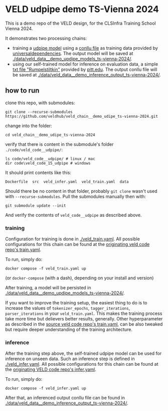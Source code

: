 
# VELD udpipe demo TS-Vienna 2024

This is a demo repo of the VELD design, for the CLSInfra Training School Vienna 2024.

It demonstrates two processing chains: 
- training a [udpipe model](https://lindat.mff.cuni.cz/services/udpipe/) using a [conllu
  file](./data/veld_data__demo_train_data_ts-vienna-2024//en_ewt-ud.conllu) as training data provided by
[universaldependencies](https://github.com/UniversalDependencies/UD_English-EWT/tree/master). The
output model will be saved at
[./data/veld_data__demo_updipe_models_ts-vienna-2024/](./data/veld_data__demo_updipe_models_ts-vienna-2024/).
- using our self-trained model for inference on evaluation data, a simple [txt file
  "Rumpelstiltkin"](./data/veld_data__demo_inference_input_ts-vienna-2024/rumpelstiltskin.txt) provided by
[pitt.edu](https://sites.pitt.edu/~dash/grimm055.html). The output conllu file will be saved at
[./data/veld_data__demo_inference_output_ts-vienna-2024/](./data/veld_data__demo_inference_output_ts-vienna-2024/).

## how to run

clone this repo, with submodules:
```
git clone --recurse-submodules https://github.com/veldhub/veld_chain__demo_udipe_ts-vienna-2024.git
```

change into the folder:
```
cd veld_chain__demo_udipe_ts-vienna-2024
```

verify that there is content in the submodule's folder `./code/veld_code__udpipe/`:
```
ls code/veld_code__udpipe/ # linux / mac
dir code\veld_code_15_udpipe # windows
```

It should print contents like this:
```
Dockerfile  src  veld_infer.yaml  veld_train.yaml  data
```

Should there be no content in that folder, probably `git clone` wasn't used with `--recurse-submodules`. Pull the submodules manually then with:
```
git submodule update --init
```
And verify the contents of `veld_code__udpipe` as described above.


### training

Configuration for training is done in [./veld_train.yaml](./veld_train.yaml). All possible
configurations for this chain can be found at the 
[originating veld code repo's train.yaml](https://github.com/veldhub/veld_code__udpipe/blob/main/veld_train.yaml).

To run, simply do:
```
docker compose -f veld_train.yaml up
```
(or `docker-compose` (with a dash), depending on your install and version)

After training, a model will be persisted in
[./data/veld_data__demo_updipe_models_ts-vienna-2024/](./data/veld_data__demo_updipe_models_ts-vienna-2024//).

If you want to improve the training setup, the easiest thing to do is to increase the values of
`tokenizer_epochs`, `tagger_iterations`, `parser_iterations` in your `veld_train.yaml`. This makes
the training process take more time but delievers better results, generally. Other hyperparameter as
described in the [source veld code repo's
train.yaml](https://github.com/veldhub/veld_code__udpipe/blob/main/veld_train.yaml), can be also
tweaked but require deeper understanding of the training architecture.


### inference

After the training step above, the self-trained udpipe model can be used for inference on unseen data. Such an 
inference step is defined in [./veld_infer.yaml](./veld_infer.yaml). All possible configurations for this chain 
can be found at the [originating VELD code repo's infer.yaml](https://github.com/veldhub/veld_code__udpipe/blob/main/veld_infer.yaml).

To run, simply do:
```
docker compose -f veld_infer.yaml up
```

After that, an inferenced output conllu file can be found in
[./data/veld_data__demo_inference_output_ts-vienna-2024/](./data/veld_data__demo_inference_output_ts-vienna-2024/).

